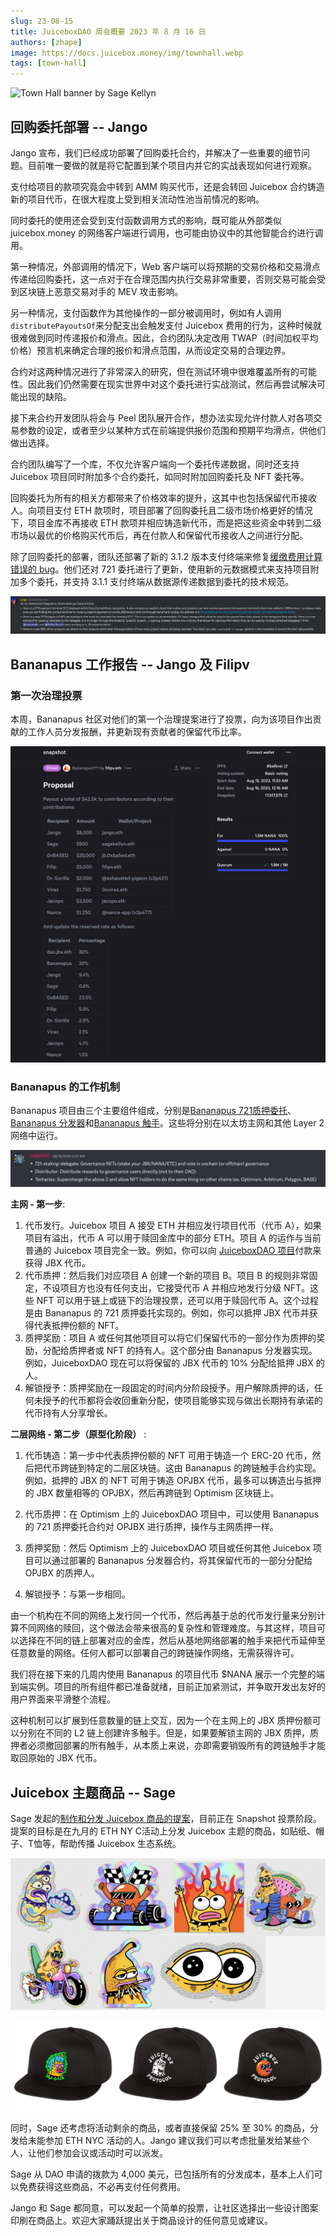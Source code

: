 ```yaml
---
slug: 23-08-15
title: JuiceboxDAO 周会概要 2023 年 8 月 16 日
authors: [zhape]
image: https://docs.juicebox.money/img/townhall.webp
tags: [town-hall]
---
```


![Town Hall banner by Sage Kellyn](https://docs.juicebox.money/img/townhall.webp)

## 回购委托部署 -- Jango

Jango 宣布，我们已经成功部署了回购委托合约，并解决了一些重要的细节问题。目前唯一要做的就是将它配置到某个项目内并它的实战表现如何进行观察。

支付给项目的款项究竟会中转到 AMM 购买代币，还是会转回 Juicebox 合约铸造新的项目代币，在很大程度上受到相关流动性池当前情况的影响。

同时委托的使用还会受到支付函数调用方式的影响，既可能从外部类似 juicebox.money 的网络客户端进行调用，也可能由协议中的其他智能合约进行调用。

第一种情况，外部调用的情况下，Web 客户端可以将预期的交易价格和交易滑点传递给回购委托，这一点对于在合理范围内执行交易非常重要，否则交易可能会受到区块链上恶意交易对手的 MEV 攻击影响。

另一种情况，支付函数作为其他操作的一部分被调用时，例如有人调用 `distributePayoutsOf`来分配支出会触发支付 Juicebox 费用的行为，这种时候就很难做到同时传递报价和滑点。因此，合约团队决定改用 TWAP（时间加权平均价格）预言机来确定合理的报价和滑点范围，从而设定交易的合理边界。

合约对这两种情况进行了非常深入的研究，但在测试环境中很难覆盖所有的可能性。因此我们仍然需要在现实世界中对这个委托进行实战测试，然后再尝试解决可能出现的缺陷。

接下来合约开发团队将会与 Peel 团队展开合作，想办法实现允许付款人对各项交易参数的设定，或者至少以某种方式在前端提供报价范围和预期平均滑点，供他们做出选择。

合约团队编写了一个库，不仅允许客户端向一个委托传递数据，同时还支持 Juicebox 项目同时附加多个合约委托，如同时附加回购委托及 NFT 委托等。

回购委托为所有的相关方都带来了价格效率的提升，这其中也包括保留代币接收人。向项目支付 ETH 款项时，项目部署了回购委托且二级市场价格更好的情况下，项目金库不再接收 ETH 款项并相应铸造新代币，而是把这些资金中转到二级市场以最优的价格购买代币后，再在付款人和保留代币接收人之间进行分配。

除了回购委托的部署，团队还部署了新的 3.1.2 版本支付终端来修复[缓缴费用计算错误的 bug](https://docs.juicebox.money/dev/resources/post-mortem/2023-07-24/)。他们还对 721 委托进行了更新，使用新的元数据模式来支持项目附加多个委托，并支持 3.1.1 支付终端从数据源传递数据到委托的技术规范。

![payment terminal 3.1.2 and 721 delegate that supports multiple attchment](bbd_721_delegate.png)



## Bananapus 工作报告 -- Jango 及 Filipv

### 第一次治理投票

本周，Bananapus 社区对他们的第一个治理提案进行了投票，向为该项目作出贡献的工作人员分发报酬，并更新现有贡献者的保留代币比率。

![Bananapus's first governance proposal](bananapus_1st_prop.png)

### Bananapus 的工作机制

Bananapus 项目由三个主要组件组成，分别是[Bananapus 721质押委托](https://github.com/Bananapus/bananapus-721-staking-delegate/tree/feat/concept)、[Bananapus 分发器](https://github.com/Bananapus/bananapus-distributor/tree/juice-distributor-alt)和[Bananapus 触手](https://github.com/Bananapus/bananapus-tentacles)。这些将分别在以太坊主网和其他 Layer 2 网络中运行。

![0xBA5ED's explanation of components](bananapus_components.png)

**主网 - 第一步**:

1. 代币发行。Juicebox 项目 A 接受 ETH 并相应发行项目代币（代币 A），如果项目有溢出，代币 A 可以用于赎回金库中的部分 ETH。项目 A 的运作与当前普通的 Juicebox 项目完全一致。例如，你可以向 [JuiceboxDAO 项目](https://juicebox.money/@juicebox)付款来获得 JBX 代币。
2. 代币质押：然后我们对应项目 A 创建一个新的项目 B。项目 B 的规则非常固定，不设项目方也没有任何支出，它接受代币 A 并相应地发行分级 NFT。这些 NFT 可以用于链上或链下的治理投票，还可以用于赎回代币 A。这个过程是由 Bananapus 的 721 质押委托实现的。例如，你可以抵押 JBX 代币并获得代表抵押份额的 NFT。
3. 质押奖励：项目 A 或任何其他项目可以将它们保留代币的一部分作为质押的奖励，分配给质押者或 NFT 的持有人。这个部分由 Bananapus 分发器实现。例如，JuiceboxDAO 现在可以将保留的 JBX 代币的 10% 分配给抵押 JBX 的人。
4. 解锁授予：质押奖励在一段固定的时间内分阶段授予。用户解除质押的话，任何未授予的代币都将会收回重新分配，使项目能够实现与做出长期持有承诺的代币持有人分享增长。

**二层网络 - 第二步（原型化阶段）** :

1. 代币铸造：第一步中代表质押份额的 NFT 可用于铸造一个 ERC-20 代币，然后把代币跨链到特定的二层区块链。这由 Bananapus 的跨链触手合约实现。例如，抵押的 JBX 的 NFT 可用于铸造 OPJBX 代币，最多可以铸造出与抵押的 JBX 数量相等的 OPJBX，然后再跨链到 Optimism 区块链上。

2. 代币质押：在 Optimism 上的 JuiceboxDAO 项目中，可以使用 Bananapus 的 721 质押委托合约对 OPJBX 进行质押，操作与主网质押一样。

3. 质押奖励：然后 Optimism 上的 JuiceboxDAO 项目或任何其他 Juicebox 项目可以通过部署的 Bananapus 分发器合约，将其保留代币的一部分分配给 OPJBX 的质押人。

4. 解锁授予：与第一步相同。

由一个机构在不同的网络上发行同一个代币，然后再基于总的代币发行量来分别计算不同网络的赎回，这个做法会带来很高的复杂性和管理难度。与其这样，项目可以选择在不同的链上部署对应的金库，然后从基地网络部署的触手来把代币延伸至任意数量的网络。任何人都可以部署自己的跨链操作网络，无需获得许可。

我们将在接下来的几周内使用 Bananapus 的项目代币 $NANA 展示一个完整的端到端实例。项目的所有组件都已准备就绪，目前正加紧测试，并争取开发出友好的用户界面来平滑整个流程。

这种机制可以扩展到任意数量的链上交互，因为一个在主网上的 JBX 质押份额可以分别在不同的 L2 链上创建许多触手。但是，如果要解锁主网的 JBX 质押，质押者必须撤回部署的所有触手，从本质上来说，亦即需要销毁所有的跨链触手才能取回原始的 JBX 代币。

## Juicebox 主题商品 -- Sage

Sage 发起的[制作和分发 Juicebox 商品的提案](https://www.jbdao.org/s/juicebox/422)，目前正在 Snapshot 投票阶段。提案的目标是在九月的 ETH NY C活动上分发 Juicebox 主题的商品，如贴纸、帽子、T恤等，帮助传播 Juicebox 生态系统。

![JB merch stickers by Sage](JB_merch_stickers.png)

![JB merch caps by Sage](JB_merch_caps.jpeg)

同时，Sage 还考虑将活动剩余的商品，或者直接保留 25% 至 30% 的商品，分发给未能参加 ETH NYC 活动的人。Jango 建议我们可以考虑批量发给某些个人，让他们参加会议或活动时可以派发。

Sage 从 DAO 申请的拨款为 4,000 美元，已包括所有的分发成本，基本上人们可以免费获得这些商品，不必再支付任何费用。

Jango 和 Sage 都同意，可以发起一个简单的投票，让社区选择出一些设计图案印刷在商品上。欢迎大家踊跃提出关于商品设计的任何意见或建议。
